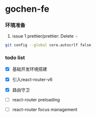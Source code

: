 # gochen-fe

### 环境准备
1. issue 1
    prettier/prettier: Delete `␍`
``` bash 
git config --global core.autocrlf false
```

### todo list
- [x] 基础开发环境搭建
- [x] 引入react-router-v6
- [x] 路由守卫
- [ ] react-router preloading
- [ ] react-router focus management


